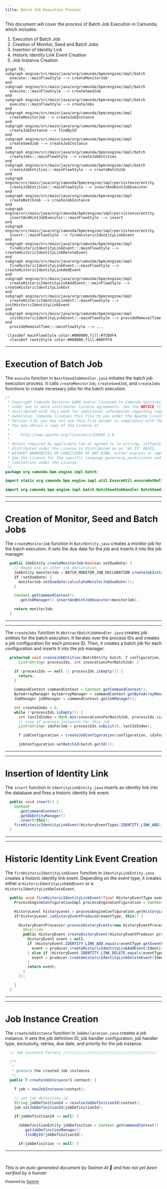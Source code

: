 ```yaml
---
title: Batch Job Execution Process
---
```

This document will cover the process of Batch Job Execution in Camunda, which includes:

1. Execution of Batch Job
2. Creation of Monitor, Seed and Batch Jobs
3. Insertion of Identity Link
4. Historic Identity Link Event Creation
5. Job Instance Creation

```mermaid
graph TD;
subgraph engine/src/main/java/org/camunda/bpm/engine/impl/batch
  execute:::mainFlowStyle --> createMonitorJob
end
subgraph engine/src/main/java/org/camunda/bpm/engine/impl/batch
  execute:::mainFlowStyle --> createSeedJob
end
subgraph engine/src/main/java/org/camunda/bpm/engine/impl/batch
  execute:::mainFlowStyle --> createJobs
end
subgraph engine/src/main/java/org/camunda/bpm/engine/impl
  createMonitorJob --> createJobInstance
end
subgraph engine/src/main/java/org/camunda/bpm/engine/impl
  createJobInstance --> findById
end
subgraph engine/src/main/java/org/camunda/bpm/engine/impl
  createSeedJob --> createJobInstance
end
subgraph engine/src/main/java/org/camunda/bpm/engine/impl/batch
  createJobs:::mainFlowStyle --> createJobEntities
end
subgraph engine/src/main/java/org/camunda/bpm/engine/impl/batch
  createJobEntities:::mainFlowStyle --> createBatchJob
end
subgraph engine/src/main/java/org/camunda/bpm/engine/impl/persistence/entity
  createJobEntities:::mainFlowStyle --> insertAndHintJobExecutor
end
subgraph engine/src/main/java/org/camunda/bpm/engine/impl
  createBatchJob --> createJobInstance
end
subgraph engine/src/main/java/org/camunda/bpm/engine/impl/persistence/entity
  insertAndHintJobExecutor:::mainFlowStyle --> insert
end
subgraph engine/src/main/java/org/camunda/bpm/engine/impl/persistence/entity
  insert:::mainFlowStyle --> fireHistoricIdentityLinkEvent
end
subgraph engine/src/main/java/org/camunda/bpm/engine/impl
  fireHistoricIdentityLinkEvent:::mainFlowStyle --> createHistoricIdentityLinkDeleteEvent
end
subgraph engine/src/main/java/org/camunda/bpm/engine/impl
  fireHistoricIdentityLinkEvent:::mainFlowStyle --> createHistoricIdentityLinkAddEvent
end
subgraph engine/src/main/java/org/camunda/bpm/engine/impl
  createHistoricIdentityLinkAddEvent:::mainFlowStyle --> createHistoricIdentityLinkEvt
end
subgraph engine/src/main/java/org/camunda/bpm/engine/impl
  createHistoricIdentityLinkEvt:::mainFlowStyle --> initHistoricIdentityLinkEvent
end
subgraph engine/src/main/java/org/camunda/bpm/engine/impl
  initHistoricIdentityLinkEvent:::mainFlowStyle --> provideRemovalTime
end
  provideRemovalTime:::mainFlowStyle --> ...

 classDef mainFlowStyle color:#000000,fill:#7CB9F4
  classDef rootsStyle color:#000000,fill:#00FFF4
```

<SwmSnippet path="/engine/src/main/java/org/camunda/bpm/engine/impl/batch/BatchSeedJobHandler.java" line="1">

---

# Execution of Batch Job

The `execute` function in `BatchSeedJobHandler.java` initiates the batch job execution process. It calls `createMonitorJob`, `createSeedJob`, and `createJobs` functions to create necessary jobs for the batch execution.

```java
/*
 * Copyright Camunda Services GmbH and/or licensed to Camunda Services GmbH
 * under one or more contributor license agreements. See the NOTICE file
 * distributed with this work for additional information regarding copyright
 * ownership. Camunda licenses this file to you under the Apache License,
 * Version 2.0; you may not use this file except in compliance with the License.
 * You may obtain a copy of the License at
 *
 *     http://www.apache.org/licenses/LICENSE-2.0
 *
 * Unless required by applicable law or agreed to in writing, software
 * distributed under the License is distributed on an "AS IS" BASIS,
 * WITHOUT WARRANTIES OR CONDITIONS OF ANY KIND, either express or implied.
 * See the License for the specific language governing permissions and
 * limitations under the License.
 */
package org.camunda.bpm.engine.impl.batch;

import static org.camunda.bpm.engine.impl.util.EnsureUtil.ensureNotNull;

import org.camunda.bpm.engine.impl.batch.BatchSeedJobHandler.BatchSeedJobConfiguration;
```

---

</SwmSnippet>

<SwmSnippet path="/engine/src/main/java/org/camunda/bpm/engine/impl/batch/BatchEntity.java" line="328">

---

# Creation of Monitor, Seed and Batch Jobs

The `createMonitorJob` function in `BatchEntity.java` creates a monitor job for the batch execution. It sets the due date for the job and inserts it into the job manager.

```java
  public JobEntity createMonitorJob(boolean setDueDate) {
    // Maybe use an other job declaration
    JobEntity monitorJob = BATCH_MONITOR_JOB_DECLARATION.createJobInstance(this);
    if (setDueDate) {
      monitorJob.setDuedate(calculateMonitorJobDueDate());
    }

    Context.getCommandContext()
      .getJobManager().insertAndHintJobExecutor(monitorJob);

    return monitorJob;
  }
```

---

</SwmSnippet>

<SwmSnippet path="/engine/src/main/java/org/camunda/bpm/engine/impl/batch/AbstractBatchJobHandler.java" line="148">

---

The `createJobs` function in `AbstractBatchJobHandler.java` creates job entities for the batch execution. It iterates over the process IDs and creates a job configuration for each process ID. Then, it creates a batch job for each configuration and inserts it into the job manager.

```java
  protected void createJobEntities(BatchEntity batch, T configuration, String deploymentId,
      List<String> processIds, int invocationsPerBatchJob) {

    if (processIds == null || processIds.isEmpty()) {
      return;
    }

    CommandContext commandContext = Context.getCommandContext();
    ByteArrayManager byteArrayManager = commandContext.getByteArrayManager();
    JobManager jobManager = commandContext.getJobManager();

    int createdJobs = 0;
    while (!processIds.isEmpty()) {
      int lastIdIndex = Math.min(invocationsPerBatchJob, processIds.size());
      // view of process instances for this job
      List<String> idsForJob = processIds.subList(0, lastIdIndex);

      T jobConfiguration = createJobConfiguration(configuration, idsForJob);

      jobConfiguration.setBatchId(batch.getId());

```

---

</SwmSnippet>

<SwmSnippet path="/engine/src/main/java/org/camunda/bpm/engine/impl/persistence/entity/IdentityLinkEntity.java" line="82">

---

# Insertion of Identity Link

The `insert` function in `IdentityLinkEntity.java` inserts an identity link into the database and fires a historic identity link event.

```java
  public void insert() {
    Context
      .getCommandContext()
      .getDbEntityManager()
      .insert(this);
    fireHistoricIdentityLinkEvent(HistoryEventTypes.IDENTITY_LINK_ADD);
  }
```

---

</SwmSnippet>

<SwmSnippet path="/engine/src/main/java/org/camunda/bpm/engine/impl/persistence/entity/IdentityLinkEntity.java" line="204">

---

# Historic Identity Link Event Creation

The `fireHistoricIdentityLinkEvent` function in `IdentityLinkEntity.java` creates a historic identity link event. Depending on the event type, it creates either a `HistoricIdentityLinkAddEvent` or a `HistoricIdentityLinkDeleteEvent`.

```java
  public void fireHistoricIdentityLinkEvent(final HistoryEventType eventType) {
    ProcessEngineConfigurationImpl processEngineConfiguration = Context.getProcessEngineConfiguration();

    HistoryLevel historyLevel = processEngineConfiguration.getHistoryLevel();
    if(historyLevel.isHistoryEventProduced(eventType, this)) {

      HistoryEventProcessor.processHistoryEvents(new HistoryEventProcessor.HistoryEventCreator() {
        @Override
        public HistoryEvent createHistoryEvent(HistoryEventProducer producer) {
          HistoryEvent event = null;
          if (HistoryEvent.IDENTITY_LINK_ADD.equals(eventType.getEventName())) {
            event = producer.createHistoricIdentityLinkAddEvent(IdentityLinkEntity.this);
          } else if (HistoryEvent.IDENTITY_LINK_DELETE.equals(eventType.getEventName())) {
            event = producer.createHistoricIdentityLinkDeleteEvent(IdentityLinkEntity.this);
          }
          return event;
        }
      });

    }
  }
```

---

</SwmSnippet>

<SwmSnippet path="/engine/src/main/java/org/camunda/bpm/engine/impl/jobexecutor/JobDeclaration.java" line="66">

---

# Job Instance Creation

The `createJobInstance` function in `JobDeclaration.java` creates a job instance. It sets the job definition ID, job handler configuration, job handler type, exclusivity, retries, due date, and priority for the job instance.

```java
  // Job instance factory //////////////////////////////////////////

  /**
   *
   * @return the created Job instances
   */
  public T createJobInstance(S context) {

    T job = newJobInstance(context);

    // set job definition id
    String jobDefinitionId = resolveJobDefinitionId(context);
    job.setJobDefinitionId(jobDefinitionId);

    if(jobDefinitionId != null) {

      JobDefinitionEntity jobDefinition = Context.getCommandContext()
        .getJobDefinitionManager()
        .findById(jobDefinitionId);

      if(jobDefinition != null) {
```

---

</SwmSnippet>

&nbsp;

*This is an auto-generated document by Swimm AI 🌊 and has not yet been verified by a human*

<SwmMeta version="3.0.0" repo-id="Z2l0aHViJTNBJTNBQ2l0aS1jYW11bmRhJTNBJTNBZ2lsYWRuYXZvdA==" repo-name="Citi-camunda" doc-type="flows"><sup>Powered by [Swimm](/)</sup></SwmMeta>
